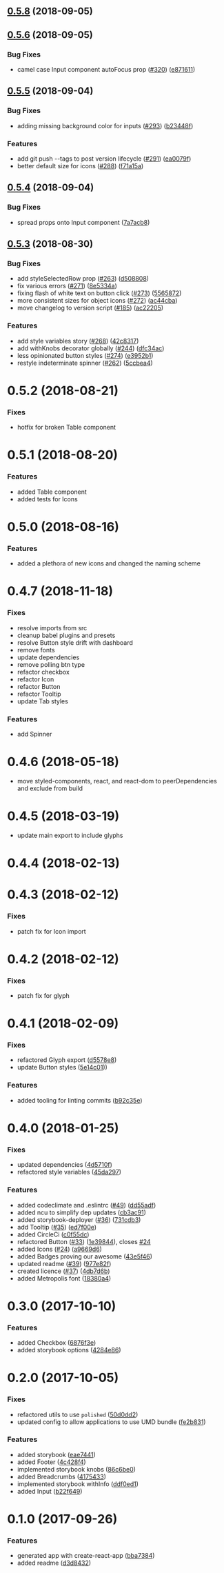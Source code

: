 <a name="0.5.8"></a>
## [0.5.8](https://github.com/DecipherNow/gm-ui-components/compare/v0.5.7...v0.5.8) (2018-09-05)



<a name="0.5.6"></a>

## [0.5.6](https://github.com/DecipherNow/gm-ui-components/compare/v0.5.5...v0.5.6) (2018-09-05)

### Bug Fixes

- camel case Input component autoFocus prop ([#320](https://github.com/DecipherNow/gm-ui-components/issues/320)) ([e871611](https://github.com/DecipherNow/gm-ui-components/commit/e871611))

<a name="0.5.5"></a>

## [0.5.5](https://github.com/DecipherNow/gm-ui-components/compare/v0.5.4...v0.5.5) (2018-09-04)

### Bug Fixes

- adding missing background color for inputs ([#293](https://github.com/DecipherNow/gm-ui-components/issues/293)) ([b23448f](https://github.com/DecipherNow/gm-ui-components/commit/b23448f))

### Features

- add git push --tags to post version lifecycle ([#291](https://github.com/DecipherNow/gm-ui-components/issues/291)) ([ea0079f](https://github.com/DecipherNow/gm-ui-components/commit/ea0079f))
- better default size for icons ([#288](https://github.com/DecipherNow/gm-ui-components/issues/288)) ([f71a15a](https://github.com/DecipherNow/gm-ui-components/commit/f71a15a))

<a name="0.5.4"></a>

## [0.5.4](https://github.com/DecipherNow/gm-ui-components/compare/v0.5.3...v0.5.4) (2018-09-04)

### Bug Fixes

- spread props onto Input component ([7a7acb8](https://github.com/DecipherNow/gm-ui-components/commit/7a7acb8))

<a name="0.5.3"></a>

## [0.5.3](https://github.com/DecipherNow/gm-ui-components/compare/v0.4.8-alpha.4...v0.5.3) (2018-08-30)

### Bug Fixes

- add styleSelectedRow prop ([#263](https://github.com/DecipherNow/gm-ui-components/issues/263)) ([d508808](https://github.com/DecipherNow/gm-ui-components/commit/d508808))
- fix various errors ([#271](https://github.com/DecipherNow/gm-ui-components/issues/271)) ([8e5334a](https://github.com/DecipherNow/gm-ui-components/commit/8e5334a))
- fixing flash of white text on button click ([#273](https://github.com/DecipherNow/gm-ui-components/issues/273)) ([5565872](https://github.com/DecipherNow/gm-ui-components/commit/5565872))
- more consistent sizes for object icons ([#272](https://github.com/DecipherNow/gm-ui-components/issues/272)) ([ac44cba](https://github.com/DecipherNow/gm-ui-components/commit/ac44cba))
- move changelog to version script ([#185](https://github.com/DecipherNow/gm-ui-components/issues/185)) ([ac22205](https://github.com/DecipherNow/gm-ui-components/commit/ac22205))

### Features

- add style variables story ([#268](https://github.com/DecipherNow/gm-ui-components/issues/268)) ([42c8317](https://github.com/DecipherNow/gm-ui-components/commit/42c8317))
- add withKnobs decorator globally ([#244](https://github.com/DecipherNow/gm-ui-components/issues/244)) ([dfc34ac](https://github.com/DecipherNow/gm-ui-components/commit/dfc34ac))
- less opinionated button styles ([#274](https://github.com/DecipherNow/gm-ui-components/issues/274)) ([e3952b1](https://github.com/DecipherNow/gm-ui-components/commit/e3952b1))
- restyle indeterminate spinner ([#262](https://github.com/DecipherNow/gm-ui-components/issues/262)) ([5ccbea4](https://github.com/DecipherNow/gm-ui-components/commit/5ccbea4))

<a name="0.5.2"></a>

# 0.5.2 (2018-08-21)

### Fixes

- hotfix for broken Table component

<a name="0.5.1"></a>

# 0.5.1 (2018-08-20)

### Features

- added Table component
- added tests for Icons

<a name="0.5.0"></a>

# 0.5.0 (2018-08-16)

### Features

- added a plethora of new icons and changed the naming scheme

<a name="0.4.7"></a>

# 0.4.7 (2018-11-18)

### Fixes

- resolve imports from src
- cleanup babel plugins and presets
- resolve Button style drift with dashboard
- remove fonts
- update dependencies
- remove polling btn type
- refactor checkbox
- refactor Icon
- refactor Button
- refactor Tooltip
- update Tab styles

### Features

- add Spinner

<a name="0.4.6"></a>

# 0.4.6 (2018-05-18)

- move styled-components, react, and react-dom to peerDependencies and exclude from build

<a name="0.4.5"></a>

# 0.4.5 (2018-03-19)

- update main export to include glyphs

<a name="0.4.4"></a>

# 0.4.4 (2018-02-13)

<a name="0.4.3"></a>

# 0.4.3 (2018-02-12)

### Fixes

- patch fix for Icon import

<a name="0.4.2"></a>

# 0.4.2 (2018-02-12)

### Fixes

- patch fix for glyph

<a name="0.4.1"></a>

# 0.4.1 (2018-02-09)

### Fixes

- refactored Glyph export ([d5578e8](https://github.com/DecipherNow/gm-ui-components/commit/d5578e8))
- update Button styles ([5e14c01](https://github.com/DecipherNow/gm-ui-components/commit/5e14c01)))

### Features

- added tooling for linting commits ([b92c35e](https://github.com/DecipherNow/gm-ui-components/commit/b92c35e))

<a name="0.4.0"></a>

# 0.4.0 (2018-01-25)

### Fixes

- updated dependencies ([4d5710f](https://github.com/DecipherNow/gm-ui-components/commit/4d5710f))
- refactored style variables ([45da297](https://github.com/DecipherNow/gm-ui-components/commit/45da297))

### Features

- added codeclimate and .eslintrc ([#49](https://github.com/DecipherNow/gm-ui-components/issues/49)) ([dd55adf](https://github.com/DecipherNow/gm-ui-components/commit/dd55adf))
- added ncu to simplify dep updates ([cb3ac91](https://github.com/DecipherNow/gm-ui-components/commit/cb3ac91))
- added storybook-deployer ([#36](https://github.com/DecipherNow/gm-ui-components/issues/36)) ([731cdb3](https://github.com/DecipherNow/gm-ui-components/commit/731cdb3))
- add Tooltip ([#35](https://github.com/DecipherNow/gm-ui-components/issues/35)) ([ed7f00e](https://github.com/DecipherNow/gm-ui-components/commit/ed7f00e))
- added CircleCi ([c0f55dc](https://github.com/DecipherNow/gm-ui-components/commit/c0f55dc))
- refactored Button ([#33](https://github.com/DecipherNow/gm-ui-components/issues/33)) ([1e39844](https://github.com/DecipherNow/gm-ui-components/commit/1e39844)), closes [#24](https://github.com/DecipherNow/gm-ui-components/issues/24)
- added Icons ([#24](https://github.com/DecipherNow/gm-ui-components/issues/24)) ([a9669d6](https://github.com/DecipherNow/gm-ui-components/commit/a9669d6))
- added Badges proving our awesome ([43e5f46](https://github.com/DecipherNow/gm-ui-components/commit/43e5f46))
- updated readme ([#39](https://github.com/DecipherNow/gm-ui-components/issues/39)) ([977e82f](https://github.com/DecipherNow/gm-ui-components/commit/977e82f))
- created licence ([#37](https://github.com/DecipherNow/gm-ui-components/issues/37)) ([4db7d6b](https://github.com/DecipherNow/gm-ui-components/commit/4db7d6b))
- added Metropolis font ([18380a4](https://github.com/DecipherNow/gm-ui-components/commit/18380a4))

<a name="0.3.0"></a>

# 0.3.0 (2017-10-10)

### Features

- added Checkbox ([6876f3e](https://github.com/DecipherNow/gm-ui-components/commit/6876f3e))
- added storybook options ([4284e86](https://github.com/DecipherNow/gm-ui-components/commit/4284e86))

<a name="0.2.0"></a>

# 0.2.0 (2017-10-05)

### Fixes

- refactored utils to use `polished` ([50d0dd2](https://github.com/DecipherNow/gm-ui-components/commit/50d0dd2))
- updated config to allow applications to use UMD bundle ([fe2b831](https://github.com/DecipherNow/gm-ui-components/commit/fe2b831))

### Features

- added storybook ([eae7441](https://github.com/DecipherNow/gm-ui-components/commit/eae7441))
- added Footer ([4c428f4](https://github.com/DecipherNow/gm-ui-components/commit/4c428f4))
- implemented storybook knobs ([86c6be0](https://github.com/DecipherNow/gm-ui-components/commit/86c6be0))
- added Breadcrumbs ([4175433](https://github.com/DecipherNow/gm-ui-components/commit/4175433))
- implemented storybook withInfo ([ddf0ed1](https://github.com/DecipherNow/gm-ui-components/commit/ddf0ed1))
- added Input ([b22f649](https://github.com/DecipherNow/gm-ui-components/commit/b22f649))

<a name="0.1.0"></a>

# 0.1.0 (2017-09-26)

### Features

- generated app with create-react-app ([bba7384](https://github.com/DecipherNow/gm-ui-components/commit/bba7384))
- added readme ([d3d8432](https://github.com/DecipherNow/gm-ui-components/commit/d3d8432))
